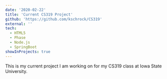 ```yaml
---
date: '2020-02-22'
title: 'Current CS319 Project'
github: 'https://github.com/kschrock/CS319'
external: ''
tech:
  - HTML5
  - Phase
  - Node.js
  - SpringBoot
showInProjects: true
---
```


This is my current project I am working on for my CS319 class at Iowa State University.
